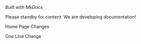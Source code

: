 *Built with MkDocs*

Please standby for content. We are developing documentation!

Home Page Changes

One Line Change